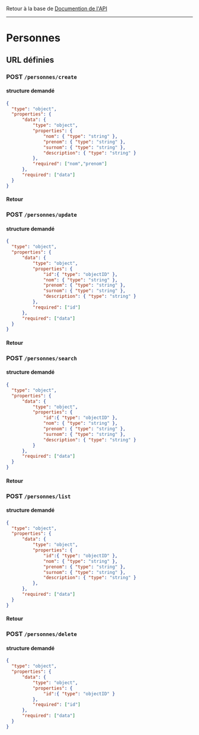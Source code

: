Retour à la base de [Documention de l'API](documentation-api.md)

---

# Personnes

## URL définies

### POST `/personnes/create`

#### structure demandé
```json
{
  "type": "object",
  "properties": {
      "data": {
          "type": "object",
          "properties": {
              "nom": { "type": "string" },
              "prenom": { "type": "string" },
              "surnom": { "type": "string" },
              "description": { "type": "string" }
          },
          "required": ["nom","prenom"]
      },
      "required": ["data"]
  }
}
```

#### Retour


### POST `/personnes/update`

#### structure demandé
```json
{
  "type": "object",
  "properties": {
      "data": {
          "type": "object",
          "properties": {
              "id":{ "type": "objectID" },
              "nom": { "type": "string" },
              "prenom": { "type": "string" },
              "surnom": { "type": "string" },
              "description": { "type": "string" }
          },
          "required": ["id"]
      },
      "required": ["data"]
  }
}
```


#### Retour


### POST `/personnes/search`

#### structure demandé
```json
{
  "type": "object",
  "properties": {
      "data": {
          "type": "object",
          "properties": {
              "id":{ "type": "objectID" },
              "nom": { "type": "string" },
              "prenom": { "type": "string" },
              "surnom": { "type": "string" },
              "description": { "type": "string" }
          }
      },
      "required": ["data"]
  }
}
```


#### Retour

### POST `/personnes/list`

#### structure demandé
```json
{
  "type": "object",
  "properties": {
      "data": {
          "type": "object",
          "properties": {
              "id":{ "type": "objectID" },
              "nom": { "type": "string" },
              "prenom": { "type": "string" },
              "surnom": { "type": "string" },
              "description": { "type": "string" }
          },
      },
      "required": ["data"]
  }
}
```


#### Retour


### POST `/personnes/delete`
#### structure demandé
```json
{
  "type": "object",
  "properties": {
      "data": {
          "type": "object",
          "properties": {
              "id":{ "type": "objectID" }
          },
          "required": ["id"]
      },
      "required": ["data"]
  }
}
```
